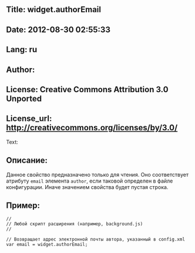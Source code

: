 Title: widget.authorEmail
----
Date: 2012-08-30 02:55:33
----
Lang: ru
----
Author: 
----
License: Creative Commons Attribution 3.0 Unported
----
License_url: http://creativecommons.org/licenses/by/3.0/
----
Text:

<h2>Описание:</h2>

<p>Данное свойство предназначено только для чтения. Оно соответствует атрибуту <code>email</code> элемента <code>author</code>, если таковой определен в файле конфигурации. Иначе значением свойства будет пустая строка.</p>

<h2>Пример:</h2>

<pre><code>//
// Любой скрипт расширения (например, background.js)
//

// Возвращает адрес электронной почты автора, указанный в config.xml
var email = widget.authorEmail;</code></pre>

